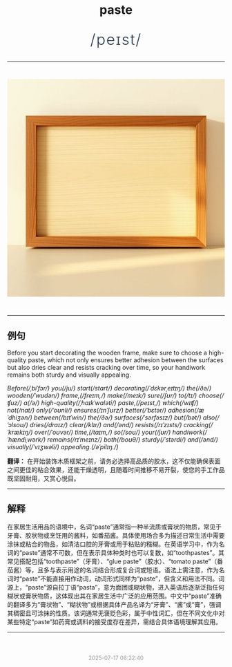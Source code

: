 <div align="center">

# paste

<div style="margin: 30px 0;">
<h1 style="font-size: 2.5em; font-weight: 300; letter-spacing: 2px; margin: 0; color: #2c3e50;">
/peɪst/
</h1>
</div>

</div>

---

<div align="center" style="margin: 40px 0;">

![paste](images/paste.png)

</div>

---

## 例句

Before you start decorating the wooden frame, make sure to choose a high-quality paste, which not only ensures better adhesion between the surfaces but also dries clear and resists cracking over time, so your handiwork remains both sturdy and visually appealing.

*Before(/ˌbiˈfɔr/) you(/ju/) start(/stɑrt/) decorating(/ˈdɛkərˌeɪtɪŋ/) the(/ðə/) wooden(/ˈwʊdən/) frame,(/freɪm,/) make(/meɪk/) sure(/ʃʊr/) to(/tɪ/) choose(/ʧuz/) a(/ə/) high-quality(/ˌhaɪkˈwɑləti/) paste,(/peɪst,/) which(/wɪʧ/) not(/nɑt/) only(/ˈoʊnli/) ensures(/ɪnˈʃʊrz/) better(/ˈbɛtər/) adhesion(/æˈdhiʒən/) between(/bɪtˈwin/) the(/ðə/) surfaces(/ˈsərfəsɪz/) but(/bət/) also(/ˈɔlsoʊ/) dries(/draɪz/) clear(/klɪr/) and(/ənd/) resists(/rɪˈzɪsts/) cracking(/ˈkrækɪŋ/) over(/ˈoʊvər/) time,(/taɪm,/) so(/soʊ/) your(/jʊr/) handiwork(/ˈhændiˌwərk/) remains(/rɪˈmeɪnz/) both(/boʊθ/) sturdy(/ˈstərdi/) and(/ənd/) visually(/ˈvɪʒwəli/) appealing.(/əˈpilɪŋ./)*

**翻译：** 在开始装饰木质框架之前，请务必选择高品质的胶水，这不仅能确保表面之间更佳的粘合效果，还能干燥透明，且随着时间推移不易开裂，使您的手工作品既坚固耐用，又赏心悦目。

---

## 解释

在家居生活用品的语境中，名词“paste”通常指一种半流质或膏状的物质，常见于牙膏、胶状物或烹饪用的酱料，如番茄酱。具体使用场合多为描述日常生活中需要涂抹或粘合的物品，如清洁口腔的牙膏或用于粘贴的糨糊。在英语学习中，作为名词的“paste”通常不可数，但在表示具体种类时也可以复数，如“toothpastes”。其常见搭配包括“toothpaste”（牙膏）、“glue paste”（胶水）、“tomato paste”（番茄酱）等，且多与表示用途的名词结合形成复合词或短语。语法上需注意，作为名词时“paste”不能直接用作动词，动词形式同样为“paste”，但含义和用法不同。词源上，“paste”源自拉丁语“pasta”，意为面团或糊状物，进入英语后逐渐泛指任何糊状或膏状物质，这体现出其在家居生活中广泛的应用范围。中文中“paste”准确的翻译多为“膏状物”、“糊状物”或根据具体产品名译为“牙膏”、“酱”或“膏”，强调其稠密且可涂抹的性质。该词通常无褒贬色彩，属于中性词汇，但在不同文化中对某些特定“paste”如药膏或调料的接受度存在差异，需结合具体语境理解其应用。


---

<div align="center" style="margin-top: 50px;">
<small style="color: #999; font-size: 0.9em;">2025-07-17 06:22:40</small>
</div>
